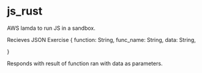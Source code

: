 # js_rust

AWS lamda to run JS in a sandbox. 

Recieves JSON
Exercise {
    function: String,
    func_name: String,
    data: String,

}

Responds with result of function ran with data as parameters. 
